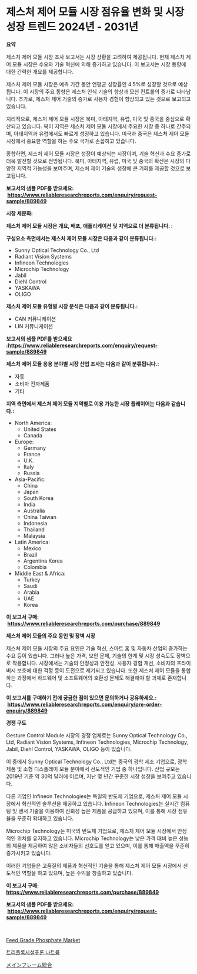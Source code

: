 <p><h1>제스처 제어 모듈 시장 점유율 변화 및 시장 성장 트렌드 2024년 - 2031년</h1></p><p><strong>요약</strong></p>
<p><p>제스처 제어 모듈 시장 조사 보고서는 시장 상황을 고려하여 제공됩니다. 현재 제스처 제어 모듈 시장은 수요와 기술 혁신에 의해 증가하고 있습니다. 이 보고서는 시장 동향에 대한 간략한 개요를 제공합니다.</p><p>제스처 제어 모듈 시장은 예측 기간 동안 연평균 성장률인 4.5%로 성장할 것으로 예상됩니다. 이 시장의 주요 동향은 제스처 인식 기술의 향상과 모션 컨트롤의 증가로 나타납니다. 추가로, 제스처 제어 기술의 증가로 사용자 경험이 향상되고 있는 것으로 보고되고 있습니다.</p><p>지리적으로, 제스처 제어 모듈 시장은 북미, 아태지역, 유럽, 미국 및 중국을 중심으로 확산되고 있습니다. 북미 지역은 제스처 제어 모듈 시장에서 주요한 시장 중 하나로 간주되며, 아태지역과 유럽에서도 빠르게 성장하고 있습니다. 미국과 중국은 제스처 제어 모듈 시장에서 중요한 역할을 하는 주요 국가로 손꼽히고 있습니다.</p><p>종합하면, 제스처 제어 모듈 시장은 성장이 예상되는 시장이며, 기술 혁신과 수요 증가로 더욱 발전할 것으로 전망됩니다. 북미, 아태지역, 유럽, 미국 및 중국의 확산은 시장의 다양한 지역적 가능성을 보여주며, 제스처 제어 기술의 성장에 큰 기회를 제공할 것으로 보고됩니다.</p></p>
<p><strong>보고서의 샘플 PDF를 받으세요: &nbsp;<a href="https://www.reliableresearchreports.com/enquiry/request-sample/889849">https://www.reliableresearchreports.com/enquiry/request-sample/889849</a></strong></p>
<p><strong>시장 세분화:</strong></p>
<p><strong> 제스처 제어 모듈 시장은 개요, 배포, 애플리케이션 및 지역으로 더 분류됩니다. :</strong></p>
<p><strong>구성요소 측면에서는 제스처 제어 모듈 시장은 다음과 같이 분류됩니다.:</strong></p>
<p><ul><li>Sunny Optical Technology Co., Ltd</li><li>Radiant Vision Systems</li><li>Infineon Technologies</li><li>Microchip Technology</li><li>Jabil</li><li>Diehl Control</li><li>YASKAWA</li><li>OLIGO</li></ul></p>
<p><strong> 제스처 제어 모듈 유형별 시장 분석은 다음과 같이 분류됩니다.:</strong></p>
<p><ul><li>CAN 커뮤니케이션</li><li>LIN 커뮤니케이션</li></ul></p>
<p><strong>보고서의 샘플 PDF를 받으세요 :<a href="https://www.reliableresearchreports.com/enquiry/request-sample/889849">https://www.reliableresearchreports.com/enquiry/request-sample/889849</a></strong></p>
<p><strong> 제스처 제어 모듈 응용 분야별 시장 산업 조사는 다음과 같이 분류됩니다.:</strong></p>
<p><ul><li>자동</li><li>소비자 전자제품</li><li>기타</li></ul></p>
<p><strong>지역 측면에서 제스처 제어 모듈 지역별로 이용 가능한 시장 플레이어는 다음과 같습니다.:</strong></p>
<p><ul>
    <li>
        North America:
        <ul>
            <li>United States</li>
            <li>Canada</li>
        </ul>
    </li>
    <li>
        Europe:
        <ul>
            <li>Germany</li>
            <li>France</li>
            <li>U.K.</li>
            <li>Italy</li>
            <li>Russia</li>
        </ul>
    </li>
    <li>
        Asia-Pacific:
        <ul>
            <li>China</li>
            <li>Japan</li>
            <li>South Korea</li>
            <li>India</li>
            <li>Australia</li>
            <li>China Taiwan</li>
            <li>Indonesia</li>
            <li>Thailand</li>
            <li>Malaysia</li>
        </ul>
    </li>
    <li>
        Latin America:
        <ul>
            <li>Mexico</li>
            <li>Brazil</li>
            <li>Argentina Korea</li>
            <li>Colombia</li>
        </ul>
    </li>
    <li>
        Middle East & Africa:
        <ul>
            <li>Turkey</li>
            <li>Saudi</li>
            <li>Arabia</li>
            <li>UAE</li>
            <li>Korea</li>
        </ul>
    </li>
    </ul></p>
<p><strong>이 보고서 구매: &nbsp;<a href="https://www.reliableresearchreports.com/purchase/889849">https://www.reliableresearchreports.com/purchase/889849</a></strong></p>
<p><strong>제스처 제어 모듈의 주요 동인 및 장벽 시장</strong></p>
<p><p>제스처 제어 모듈 시장의 주요 요인은 기술 혁신, 스마트 홈 및 자동차 산업의 증가하는 수요 등이 있습니다. 그러나 높은 가격, 보안 문제, 기술의 한계 및 시장 성숙도도 장벽으로 작용합니다. 시장에서는 기술의 안정성과 안전성, 사용자 경험 개선, 소비자의 프라이버시 보호에 대한 걱정 등이 도전으로 제기되고 있습니다. 또한 제스처 제어 모듈을 통합하는 과정에서 하드웨어 및 소프트웨어의 호환성 문제도 해결해야 할 과제로 존재합니다.</p></p>
<p><strong>이 보고서를 구매하기 전에 궁금한 점이 있으면 문의하거나 공유하세요.: &nbsp;<a href="https://www.reliableresearchreports.com/enquiry/pre-order-enquiry/889849">https://www.reliableresearchreports.com/enquiry/pre-order-enquiry/889849</a></strong></p>
<p><strong>경쟁 구도</strong></p>
<p><p>Gesture Control Module 시장의 경쟁 업체로는 Sunny Optical Technology Co., Ltd, Radiant Vision Systems, Infineon Technologies, Microchip Technology, Jabil, Diehl Control, YASKAWA, OLIGO 등이 있습니다.</p><p>이 중에서 Sunny Optical Technology Co., Ltd는 중국의 광학 제조 기업으로, 광학 제품 및 소형 디스플레이 모듈 분야에서 선도적인 기업 중 하나입니다. 산업 규모는 2019년 기준 약 30억 달러에 이르며, 지난 몇 년간 꾸준한 시장 성장을 보여주고 있습니다.</p><p>다른 기업인 Infineon Technologies는 독일의 반도체 기업으로, 제스처 제어 모듈 시장에서 혁신적인 솔루션을 제공하고 있습니다. Infineon Technologies는 실시간 컴퓨팅 및 센서 기술을 이용하여 신뢰성 높은 제품을 공급하고 있으며, 이를 통해 시장 점유율을 꾸준히 확대하고 있습니다.</p><p>Microchip Technology는 미국의 반도체 기업으로, 제스처 제어 모듈 시장에서 안정적인 위치를 유지하고 있습니다. Microchip Technology는 낮은 가격 대비 높은 성능의 제품을 제공하여 많은 소비자들의 선호도를 얻고 있으며, 이를 통해 매출액을 꾸준히 증가시키고 있습니다.</p><p>이러한 기업들은 고품질의 제품과 혁신적인 기술을 통해 제스처 제어 모듈 시장에서 선도적인 역할을 하고 있으며, 높은 수익을 창출하고 있습니다.</p></p>
<p><strong>이 보고서 구매: &nbsp; <a href="https://www.reliableresearchreports.com/purchase/889849">https://www.reliableresearchreports.com/purchase/889849</a></strong></p>
<p><strong>보고서의 샘플 PDF를 받으세요: &nbsp;<a href="https://www.reliableresearchreports.com/enquiry/request-sample/889849">https://www.reliableresearchreports.com/enquiry/request-sample/889849</a></strong><strong></strong></p>
<p>&nbsp;</p>
<p><p><a href="https://github.com/Hazelklievgspy6vdcsmu106w/Market-Research-Report-List-1/blob/main/feed-grade-phosphate-market.md">Feed Grade Phosphate Market</a></p><p><a href="https://medium.com/@isariontaru/%ED%8A%B8%EB%A6%AC%ED%94%8C%EB%A1%9C%EC%A7%80%EC%88%A0%ED%93%A8%EB%A1%A0-%EB%82%98%ED%8A%B8%EB%A5%A8-%EC%8B%9C%EC%9E%A5-%EA%B7%9C%EB%AA%A8%EB%8A%94-%EA%B8%80%EB%A1%9C%EB%B2%8C-%EC%82%B0%EC%97%85%EC%97%90%EC%84%9C-%EC%B5%9C%EC%83%81%EC%9D%98-%EB%A7%88%EC%BC%80%ED%8C%85-%EC%B1%84%EB%84%90%EC%9D%84-%EB%B3%B4%EC%97%AC%EC%A4%8D%EB%8B%88%EB%8B%A4-0ee79200bc32">트리플록시설푸론 나트륨</a></p><p><a href="https://medium.com/@melliestracke2023/%E3%83%A1%E3%82%A4%E3%83%B3%E3%83%95%E3%83%AC%E3%83%BC%E3%83%A0%E7%B5%B1%E5%90%88%E5%B8%82%E5%A0%B4%E3%81%AF-%E5%B8%82%E5%A0%B4%E3%82%B7%E3%82%A7%E3%82%A2-%E5%B8%82%E5%A0%B4%E5%8B%95%E5%90%91-%E5%B8%82%E5%A0%B4%E6%88%90%E9%95%B7%E3%81%AB%E9%96%A2%E3%81%99%E3%82%8B%E6%83%85%E5%A0%B1%E3%82%92%E6%8F%90%E4%BE%9B%E3%81%97%E3%81%BE%E3%81%99-0fc8c1561cb3">メインフレーム統合</a></p></p>
